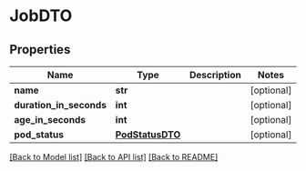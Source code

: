 # JobDTO

## Properties
Name | Type | Description | Notes
------------ | ------------- | ------------- | -------------
**name** | **str** |  | [optional] 
**duration_in_seconds** | **int** |  | [optional] 
**age_in_seconds** | **int** |  | [optional] 
**pod_status** | [**PodStatusDTO**](PodStatusDTO.md) |  | [optional] 

[[Back to Model list]](../README.md#documentation-for-models) [[Back to API list]](../README.md#documentation-for-api-endpoints) [[Back to README]](../README.md)

